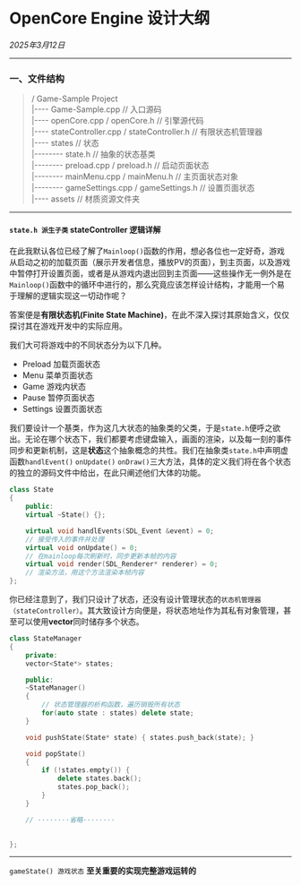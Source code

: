 # OpenCore Engine 设计大纲

*2025年3月12日*

----

### 一、文件结构


>/ Game-Sample Project <br>
|---- Game-Sample.cpp // 入口源码 <br>
|---- openCore.cpp / openCore.h // 引擎源代码 <br>
|---- stateController.cpp / stateController.h // 有限状态机管理器 <br>
|---- states // 状态 <br>
|-------- state.h // 抽象的状态基类 <br>
|-------- preload.cpp / preload.h // 启动页面状态<br>
|-------- mainMenu.cpp / mainMenu.h // 主页面状态对象<br>
|-------- gameSettings.cpp / gameSettings.h // 设置页面状态 <br>
|---- assets // 材质资源文件夹 <br>
----


#### `state.h 派生子类` stateController 逻辑详解

在此我默认各位已经了解了`Mainloop()`函数的作用，想必各位也一定好奇，游戏从启动之初的加载页面（展示开发者信息，播放PV的页面），到主页面，以及游戏中暂停打开设置页面，或者是从游戏内退出回到主页面——这些操作无一例外是在`Mainloop()`函数中的循环中进行的，那么究竟应该怎样设计结构，才能用一个易于理解的逻辑实现这一切动作呢？

答案便是**有限状态机(Finite State Machine)**，在此不深入探讨其原始含义，仅仅探讨其在游戏开发中的实际应用。

我们大可将游戏中的不同状态分为以下几种。
+ Preload 加载页面状态
+ Menu 菜单页面状态
+ Game 游戏内状态
+ Pause 暂停页面状态
+ Settings 设置页面状态

我们要设计一个基类，作为这几大状态的抽象类的父类，于是`state.h`便呼之欲出。无论在哪个状态下，我们都要考虑键盘输入，画面的渲染，以及每一刻的事件同步和更新机制，这是**状态**这个抽象概念的共性。我们在抽象类`state.h`中声明虚函数`handlEvent()` `onUpdate()` `onDraw()`三大方法，具体的定义我们将在各个状态的独立的源码文件中给出，在此只阐述他们大体的功能。

```C++
class State
{
    public:
    virtual ~State() {};

    virtual void handlEvents(SDL_Event &event) = 0;
    // 接受传入的事件并处理
    virtual void onUpdate() = 0;
    // 在mainloop每次刷新时，同步更新本帧的内容
    virtual void render(SDL_Renderer* renderer) = 0;
    // 渲染方法，用这个方法渲染本帧内容
};
```

你已经注意到了，我们只设计了状态，还没有设计管理状态的`状态机管理器（stateController）`。其大致设计方向便是，将状态地址作为其私有对象管理，甚至可以使用**vector**同时储存多个状态。

```C++
class StateManager
{
    private:
    vector<State*> states;

    public:
    ~StateManager()
    {
        // 状态管理器的析构函数，遍历销毁所有状态
        for(auto state : states) delete state;
    }

    void pushState(State* state) { states.push_back(state); }

    void popState()
    {
        if (!states.empty()) {
            delete states.back();
            states.pop_back();
        }
    }

    // ········省略········

    
};
```
----
`gameState() 游戏状态` **至关重要的实现完整游戏运转的**
